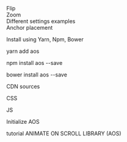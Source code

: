 <div data-aos="fade-up"></div>
<div data-aos="fade-down"></div>
<div data-aos="fade-right"></div>
<div data-aos="fade-left"></div>
<div data-aos="fade-up-right"></div>
<div data-aos="fade-up-left"></div>
<div data-aos="fade-down-right"></div>
<div data-aos="fade-down-left"></div>
Flip
<div data-aos="flip-left"></div>
<div data-aos="flip-right"></div>
<div data-aos="flip-up"></div>
<div data-aos="flip-down"></div>
Zoom
<div data-aos="zoom-in"></div>
<div data-aos="zoom-in-up"></div>
<div data-aos="zoom-in-down"></div>
<div data-aos="zoom-in-left"></div>
<div data-aos="zoom-in-right"></div>
<div data-aos="zoom-out"></div>
<div data-aos="zoom-out-up"></div>
<div data-aos="zoom-out-down"></div>
<div data-aos="zoom-out-right"></div>
<div data-aos="zoom-out-left"></div>
Different settings examples
<div data-aos="fade-up"
     data-aos-duration="3000">
</div>
<div data-aos="fade-down"
     data-aos-easing="linear"
     data-aos-duration="1500">
</div>
<div data-aos="fade-right"
     data-aos-offset="300"
     data-aos-easing="ease-in-sine">
</div>
<div data-aos="fade-left"
     data-aos-anchor="#example-anchor"
     data-aos-offset="500"
     data-aos-duration="500">
</div>
<div data-aos="fade-zoom-in"
     data-aos-easing="ease-in-back"
     data-aos-delay="300"
     data-aos-offset="0">
</div>
<div data-aos="flip-left"
     data-aos-easing="ease-out-cubic"
     data-aos-duration="2000">
</div>
Anchor placement
<div data-aos="fade-up"
     data-aos-anchor-placement="top-bottom">
</div>
<div data-aos="fade-up"
     data-aos-anchor-placement="center-bottom">
</div>
<div data-aos="fade-up"
     data-aos-anchor-placement="bottom-bottom">
</div>
<div data-aos="fade-up"
     data-aos-anchor-placement="top-center">
</div>
<div data-aos="fade-up"
     data-aos-anchor-placement="center-center">
</div>
<div data-aos="fade-up"
     data-aos-anchor-placement="bottom-center">
</div>


Install using Yarn, Npm, Bower


yarn add aos


npm install aos --save


bower install aos --save


CDN sources

CSS
<link href="https://unpkg.com/aos@2.3.1/dist/aos.css" rel="stylesheet">

JS

<script src="https://unpkg.com/aos@2.3.1/dist/aos.js"></script>

Initialize AOS

<script>
  AOS.init();
</script>

tutorial ANIMATE ON SCROLL LIBRARY (AOS)